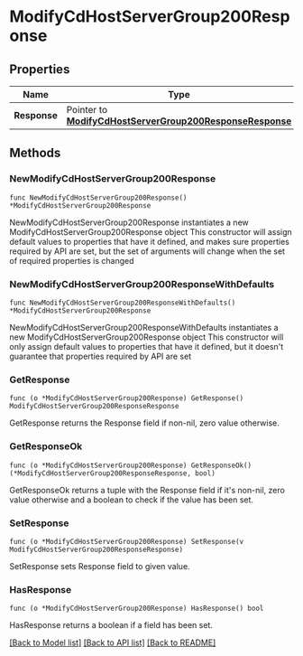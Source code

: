 # ModifyCdHostServerGroup200Response

## Properties

Name | Type | Description | Notes
------------ | ------------- | ------------- | -------------
**Response** | Pointer to [**ModifyCdHostServerGroup200ResponseResponse**](ModifyCdHostServerGroup200ResponseResponse.md) |  | [optional] 

## Methods

### NewModifyCdHostServerGroup200Response

`func NewModifyCdHostServerGroup200Response() *ModifyCdHostServerGroup200Response`

NewModifyCdHostServerGroup200Response instantiates a new ModifyCdHostServerGroup200Response object
This constructor will assign default values to properties that have it defined,
and makes sure properties required by API are set, but the set of arguments
will change when the set of required properties is changed

### NewModifyCdHostServerGroup200ResponseWithDefaults

`func NewModifyCdHostServerGroup200ResponseWithDefaults() *ModifyCdHostServerGroup200Response`

NewModifyCdHostServerGroup200ResponseWithDefaults instantiates a new ModifyCdHostServerGroup200Response object
This constructor will only assign default values to properties that have it defined,
but it doesn't guarantee that properties required by API are set

### GetResponse

`func (o *ModifyCdHostServerGroup200Response) GetResponse() ModifyCdHostServerGroup200ResponseResponse`

GetResponse returns the Response field if non-nil, zero value otherwise.

### GetResponseOk

`func (o *ModifyCdHostServerGroup200Response) GetResponseOk() (*ModifyCdHostServerGroup200ResponseResponse, bool)`

GetResponseOk returns a tuple with the Response field if it's non-nil, zero value otherwise
and a boolean to check if the value has been set.

### SetResponse

`func (o *ModifyCdHostServerGroup200Response) SetResponse(v ModifyCdHostServerGroup200ResponseResponse)`

SetResponse sets Response field to given value.

### HasResponse

`func (o *ModifyCdHostServerGroup200Response) HasResponse() bool`

HasResponse returns a boolean if a field has been set.


[[Back to Model list]](../README.md#documentation-for-models) [[Back to API list]](../README.md#documentation-for-api-endpoints) [[Back to README]](../README.md)


